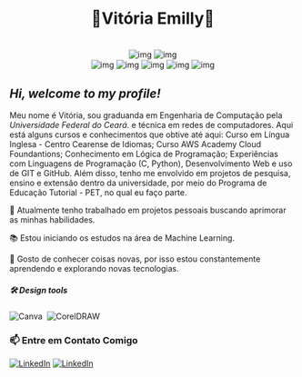 <h1 align="center">🔹Vitória Emilly🔹</h1>
<div align="center"><br/>
    <img align="center" alt="img" src="https://img.shields.io/badge/Python-3776AB?style=for-the-badge&logo=python&logoColor=white"/>
    <img align="center" alt="img" src="https://img.shields.io/badge/C-00599C?style=for-the-badge&logo=c&logoColor=white"/>
    <br/>
    <img align="center" alt="img" src="https://img.shields.io/badge/HTML5-E34F26?style=for-the-badge&logo=html5&logoColor=white"/>    
    <img align="center" alt="img" src="https://img.shields.io/badge/CSS3-1572B6?style=for-the-badge&logo=css3&logoColor=white">
    <img align="center" alt="img" src="https://img.shields.io/badge/Figma-696969?style=for-the-badge&logo=figma&logoColor=figma"/>
    <img align="center" alt="img" src="https://img.shields.io/badge/GIT-E44C30?style=for-the-badge&logo=git&logoColor=white">
    <img align="center" alt="img" src="https://img.shields.io/badge/GitHub-000?style=for-the-badge&logo=github&logoColor=30A3DC)](https://docs.github.com/">

</div>



## *Hi, welcome to my profile!*

Meu nome é Vitória, sou graduanda em Engenharia de Computação pela *Universidade Federal do Ceará*. e técnica em redes de computadores. Aqui está alguns cursos e conhecimentos que obtive até aqui: Curso em Língua Inglesa - Centro Cearense de Idiomas; Curso AWS Academy Cloud Foundantions; Conhecimento em Lógica de Programação; Experiências com Linguagens de Programação (C, Python), Desenvolvimento Web e uso de GIT e GitHub. Além disso, tenho me envolvido em projetos de pesquisa, ensino e extensão dentro da universidade, por meio do Programa de Educação Tutorial - PET, no qual eu faço parte.

🔭 Atualmente tenho trabalhado em projetos pessoais buscando aprimorar as minhas habilidades.

📚 Estou iniciando os estudos na área de Machine Learning.


🌱 Gosto de conhecer coisas novas, por isso estou constantemente aprendendo e explorando novas tecnologias.

##### 🛠 Design tools
![Canva](https://img.shields.io/badge/-Canva-05122A?style=flat&logo=canva&logoColor=008080)&nbsp;
![CorelDRAW](https://img.shields.io/badge/-CorelDRAW-05122A?style=flat&logo=coreldraw&logoColor=008080)&nbsp;


### 📫 Entre em Contato Comigo
<!-- badge do linkedIn -->
[![LinkedIn](https://img.shields.io/badge/LinkedIn-0077B5?style=for-the-badge&logo=linkedin&logoColor=white)](www.linkedin.com/in/vitória-santos-159390258)
[![LinkedIn](https://img.shields.io/badge/Gmail-D14836?style=for-the-badge&logo=gmail&logoColor=white)](mailto:vitoria.emillysm@alu.ufc.br)
